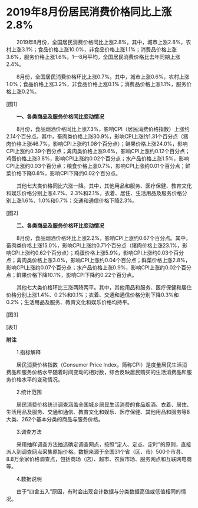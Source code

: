 # 2019年8月份居民消费价格同比上涨2.8%

　　2019年8月份，全国居民消费价格同比上涨2.8%。其中，城市上涨2.8%，农村上涨3.1%；食品价格上涨10.0%，非食品价格上涨1.1%；消费品价格上涨3.6%，服务价格上涨1.6%。1­­—8月平均，全国居民消费价格比去年同期上涨2.4%。

　　8月份，全国居民消费价格环比上涨0.7%。其中，城市上涨0.6%，农村上涨1.0%；食品价格上涨3.2%，非食品价格上涨0.1%；消费品价格上涨1.1%，服务价格上涨0.2%。

\[图1\]

　　**一、各类商品及服务价格同比变动情况**

　　8月份，食品烟酒价格同比上涨7.3%，影响CPI（居民消费价格指数）上涨约2.14个百分点。其中，畜肉类价格上涨30.9%，影响CPI上涨约1.31个百分点（猪肉价格上涨46.7%，影响CPI上涨约1.08个百分点）；鲜果价格上涨24.0%，影响CPI上涨约0.39个百分点；禽肉类价格上涨9.6%，影响CPI上涨约0.12个百分点；鸡蛋价格上涨3.8%，影响CPI上涨约0.02个百分点；水产品价格上涨1.5%，影响CPI上涨约0.03个百分点；粮食价格上涨0.7%，影响CPI上涨约0.01个百分点；鲜菜价格下降0.8%，影响CPI下降约0.02个百分点。

　　其他七大类价格同比六涨一降。其中，其他用品和服务、医疗保健、教育文化和娱乐价格分别上涨4.7%、2.3%和2.1%，衣着、居住、生活用品及服务价格分别上涨1.6%、1.0%和0.7%；交通和通信价格下降2.3%。

\[图2\]

　　**二、各类商品及服务价格环比变动情况**

　　8月份，食品烟酒价格环比上涨2.2%，影响CPI上涨约0.67个百分点。其中，畜肉类价格上涨15.0%，影响CPI上涨约0.71个百分点（猪肉价格上涨23.1%，影响CPI上涨约0.62个百分点）；鸡蛋价格上涨5.9%，影响CPI上涨约0.03个百分点；禽肉类价格上涨3.0%，影响CPI上涨约0.04个百分点；鲜菜价格上涨2.8%，影响CPI上涨约0.07个百分点；水产品价格上涨0.9%，影响CPI上涨约0.02个百分点；鲜果价格下降10.1%，影响CPI下降约0.22个百分点。

　　其他七大类价格环比三涨两降两平。其中，其他用品和服务、医疗保健和居住价格分别上涨1.4%、0.2%和0.1%；衣着、交通和通信价格分别下降0.3%和0.2%；生活用品及服务、教育文化和娱乐价格均持平。

\[图3\]

\[表1\]

**附注**

　　1.指标解释

　　居民消费价格指数（Consumer Price Index，简称CPI）是度量居民生活消费品和服务价格水平随着时间变动的相对数，综合反映居民购买的生活消费品和服务价格水平的变动情况。

　　2.统计范围

　　居民消费价格统计调查涵盖全国城乡居民生活消费的食品烟酒、衣着、居住、生活用品及服务、交通和通信、教育文化和娱乐、医疗保健、其他用品和服务等8大类、262个基本分类的商品与服务价格。

　　3.调查方法

　　采用抽样调查方法抽选确定调查网点，按照“定人、定点、定时”的原则，直接派人到调查网点采集原始价格。数据来源于全国31个省（区、市）500个市县、8.8万余家价格调查点，包括商场（店）、超市、农贸市场、服务网点和互联网电商等。

　　4.数据说明

　　由于“四舍五入”原因，有时会出现合计数据与分类数据高值或低值相同的情况。